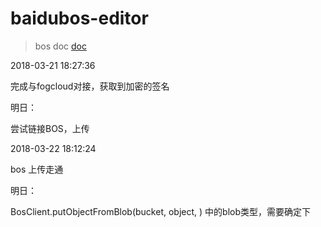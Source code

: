 # baidubos-editor

> bos doc [doc](https://cloud.baidu.com/doc/BOS/JavaScript-SDK.html#.E5.AE.89.E8.A3.85SDK)

2018-03-21 18:27:36

完成与fogcloud对接，获取到加密的签名

明日： 

尝试链接BOS，上传

2018-03-22 18:12:24

bos 上传走通

明日：

BosClient.putObjectFromBlob(bucket, object, <blob>) 中的blob类型，需要确定下